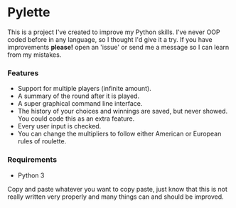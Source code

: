 # Pylette #

This is a project I've created to improve my Python skills. I've never OOP coded before in any language, so I thought I'd give it a try. If you have improvements __please!__ open an 'issue' or send me a message so I can learn from my mistakes.
 
 ### Features ###
  * Support for multiple players (infinite amount).
  * A summary of the round after it is played.
  * A super graphical command line interface.
  * The history of your choices and winnings are saved, but never showed. You could code this as an extra feature.
  * Every user input is checked.
  * You can change the multipliers to follow either American or European rules of roulette.

 ### Requirements ###
 
  * Python 3
  
Copy and paste whatever you want to copy paste, just know that this is not really written very properly and many things can and should be improved.
